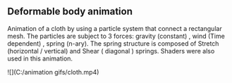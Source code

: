 ## Deformable body animation

Animation of a cloth by using a particle system that connect a rectangular mesh. The particles are subject to 3 forces: gravity (constant) , wind (Time dependent) , spring (n-ary). The spring structure is composed of Stretch (horizontal / vertical) and Shear ( diagonal ) springs.
Shaders were also used in this animation.

![](C:/animation gifs/cloth.mp4)
